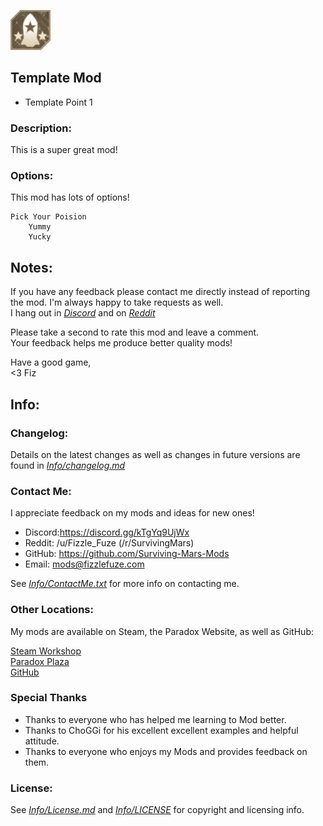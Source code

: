 ![Thumbnail](Images/thumbnail.png)

## Template Mod
 - Template Point 1

### Description:
This is a super great mod!

### Options:
This mod has lots of options!

    Pick Your Poision
        Yummy
        Yucky


## Notes:
If you have any feedback please contact me directly instead of reporting the mod. I'm always happy to take requests as well.<br>
I hang out in [*Discord*](https://discord.gg/kTgYq9UjWx) and on [*Reddit*](https://www.reddit.com/user/Fizzle_Fuze)

Please take a second to rate this mod and leave a comment.<br>
Your feedback helps me produce better quality mods!

Have a good game,<br>
<3 Fiz

## Info:

### Changelog:
 Details on the latest changes as well as changes in future versions are found in [*Info/changelog.md*](Info/changelog.md)

### Contact Me:
I appreciate feedback on my mods and ideas for new ones!
 - Discord:https://discord.gg/kTgYq9UjWx
 -  Reddit: /u/Fizzle_Fuze (/r/SurvivingMars)
 -  GitHub: https://github.com/Surviving-Mars-Mods
 -  Email: mods@fizzlefuze.com

See [*Info/ContactMe.txt*](Info/ContactMe.txt) for more info on contacting me. 

### Other Locations:
My mods are available on Steam, the Paradox Website, as well as GitHub:

[Steam Workshop](https://steamcommunity.com/id/fizzle_fuze/myworkshopfiles/?appid=464920) <br>
[Paradox Plaza](https://mods.paradoxplaza.com/games/surviving_mars?search=Fizzle_Fuze&sortBy=best) <br>
[GitHub](https://github.com/Surviving-Mars-Mods)

### Special Thanks
  - Thanks to everyone who has helped me learning to Mod better.
  - Thanks to ChoGGi for his excellent excellent examples and helpful attitude.
  - Thanks to everyone who enjoys my Mods and provides feedback on them.

### License:
 See [*Info/License.md*](Info/license.md) and [*Info/LICENSE*](Info/LICENSE) for copyright and licensing info.
